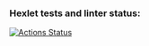 ### Hexlet tests and linter status:
[![Actions Status](https://github.com/LuybovB/python-project-83/actions/workflows/hexlet-check.yml/badge.svg)](https://github.com/LuybovB/python-project-83/actions)